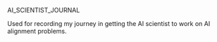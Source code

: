AI_SCIENTIST_JOURNAL

Used for recording my journey in getting the AI scientist to work on AI alignment problems.
